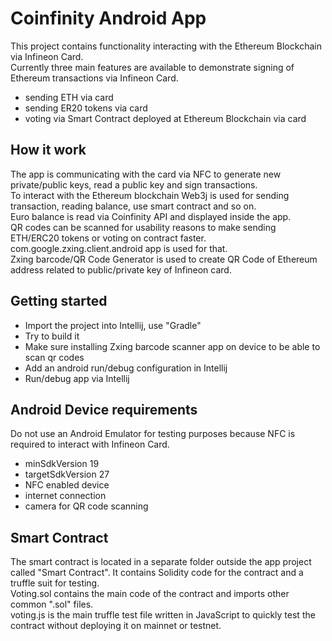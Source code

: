Coinfinity Android App
===


This project contains functionality interacting with the Ethereum Blockchain via Infineon Card.  
Currently three main features are available to demonstrate signing of Ethereum transactions via Infineon Card.  
- sending ETH via card
- sending ER20 tokens via card
- voting via Smart Contract deployed at Ethereum Blockchain via card
 
How it work
---

The app is communicating with the card via NFC to generate new private/public keys, read a public key and sign transactions.  
To interact with the Ethereum blockchain Web3j is used for sending transaction, reading balance, use smart contract and so on.  
Euro balance is read via Coinfinity API and displayed inside the app.  
QR codes can be scanned for usability reasons to make sending ETH/ERC20 tokens or voting on contract faster. com.google.zxing.client.android app is used for that.  
Zxing barcode/QR Code Generator is used to create QR Code of Ethereum address related to public/private key of Infineon card.

Getting started
---

- Import the project into Intellij, use "Gradle"
- Try to build it
- Make sure installing Zxing barcode scanner app on device to be able to scan qr codes
- Add an android run/debug configuration in Intellij
- Run/debug app via Intellij
  
Android Device requirements
---

Do not use an Android Emulator for testing purposes because NFC is required to interact with Infineon Card.
- minSdkVersion 19  
- targetSdkVersion 27  
- NFC enabled device
- internet connection
- camera for QR code scanning

Smart Contract
---

The smart contract is located in a separate folder outside the app project called "Smart Contract". It contains Solidity code for the contract and a truffle suit for testing.  
Voting.sol contains the main code of the contract and imports other common ".sol" files.  
voting.js is the main truffle test file written in JavaScript to quickly test the contract without deploying it on mainnet or testnet.
